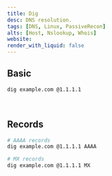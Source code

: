 ```yaml
---
title: Dig
desc: DNS resolution.
tags: [DNS, Linux, PassiveRecon]
alts: [Host, Nslookup, Whois]
website:
render_with_liquid: false
---
```


## Basic

```sh
dig example.com @1.1.1.1
```

<br />

## Records

```sh
# AAAA records
dig example.com @1.1.1.1 AAAA

# MX records
dig example.com @1.1.1.1 MX
```

